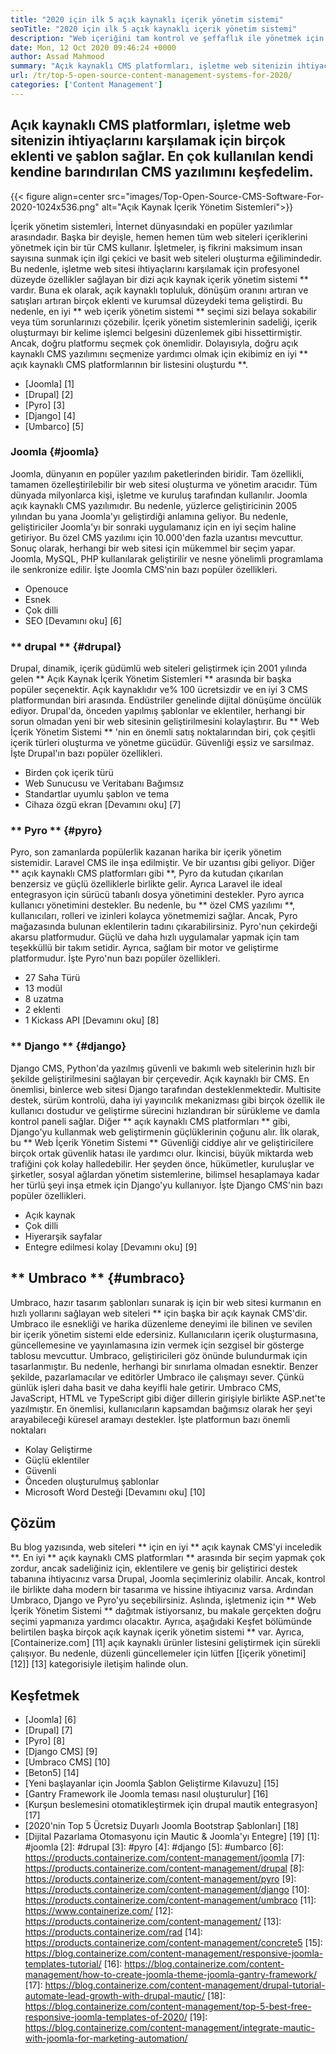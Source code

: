 ```yaml
---
title: "2020 için ilk 5 açık kaynaklı içerik yönetim sistemi" 
seoTitle: "2020 için ilk 5 açık kaynaklı içerik yönetim sistemi" 
description: "Web içeriğini tam kontrol ve şeffaflık ile yönetmek için kullanılan ilk 5 açık kaynaklı içerik yönetim sistemi hakkında bilgi edinmek için bu kılavuzu izleyin." 
date: Mon, 12 Oct 2020 09:46:24 +0000
author: Assad Mahmood
summary: "Açık kaynaklı CMS platformları, işletme web sitenizin ihtiyaçlarını karşılamak için birçok eklenti ve şablon sağlar. En çok kullanılan kendi kendine barındırılan CMS yazılımını keşfedelim." 
url: /tr/top-5-open-source-content-management-systems-for-2020/
categories: ['Content Management']
---
```


## Açık kaynaklı CMS platformları, işletme web sitenizin ihtiyaçlarını karşılamak için birçok eklenti ve şablon sağlar. En çok kullanılan kendi kendine barındırılan CMS yazılımını keşfedelim.

{{< figure align=center src="images/Top-Open-Source-CMS-Software-For-2020-1024x536.png" alt="Açık Kaynak İçerik Yönetim Sistemleri">}}

İçerik yönetim sistemleri, İnternet dünyasındaki en popüler yazılımlar arasındadır. Başka bir deyişle, hemen hemen tüm web siteleri içeriklerini yönetmek için bir tür CMS kullanır. İşletmeler, iş fikrini maksimum insan sayısına sunmak için ilgi çekici ve basit web siteleri oluşturma eğilimindedir. Bu nedenle, işletme web sitesi ihtiyaçlarını karşılamak için profesyonel düzeyde özellikler sağlayan bir dizi açık kaynak içerik yönetim sistemi ** vardır. Buna ek olarak, açık kaynaklı topluluk, dönüşüm oranını artıran ve satışları artıran birçok eklenti ve kurumsal düzeydeki tema geliştirdi. Bu nedenle, en iyi ** web içerik yönetim sistemi ** seçimi sizi belaya sokabilir veya tüm sorunlarınızı çözebilir.
İçerik yönetim sistemlerinin sadeliği, içerik oluşturmayı bir kelime işlemci belgesini düzenlemek gibi hissettirmiştir. Ancak, doğru platformu seçmek çok önemlidir. Dolayısıyla, doğru açık kaynaklı CMS yazılımını seçmenize yardımcı olmak için ekibimiz en iyi ** açık kaynaklı CMS platformlarının bir listesini oluşturdu **.
  * [Joomla] [1]
  * [Drupal] [2]
  * [Pyro] [3]
  * [Django] [4]
  * [Umbarco] [5]

### Joomla {#joomla}
Joomla, dünyanın en popüler yazılım paketlerinden biridir. Tam özellikli, tamamen özelleştirilebilir bir web sitesi oluşturma ve yönetim aracıdır. Tüm dünyada milyonlarca kişi, işletme ve kuruluş tarafından kullanılır.
Joomla açık kaynaklı CMS yazılımıdır. Bu nedenle, yüzlerce geliştiricinin 2005 yılından bu yana Joomla'yı geliştirdiği anlamına geliyor. Bu nedenle, geliştiriciler Joomla'yı bir sonraki uygulamanız için en iyi seçim haline getiriyor. Bu özel CMS yazılımı için 10.000'den fazla uzantısı mevcuttur. Sonuç olarak, herhangi bir web sitesi için mükemmel bir seçim yapar. Joomla, MySQL, PHP kullanılarak geliştirilir ve nesne yönelimli programlama ile senkronize edilir.
İşte Joomla CMS'nin bazı popüler özellikleri.
  * Openouce
  * Esnek
  * Çok dilli
  * SEO
    [Devamını oku] [6]

### ** drupal ** {#drupal}
Drupal, dinamik, içerik güdümlü web siteleri geliştirmek için 2001 yılında gelen ** Açık Kaynak İçerik Yönetim Sistemleri ** arasında bir başka popüler seçenektir. Açık kaynaklıdır ve% 100 ücretsizdir ve en iyi 3 CMS platformundan biri arasında. Endüstriler genelinde dijital dönüşüme öncülük ediyor.
Drupal'da, önceden yapılmış şablonlar ve eklentiler, herhangi bir sorun olmadan yeni bir web sitesinin geliştirilmesini kolaylaştırır. Bu ** Web İçerik Yönetim Sistemi ** 'nin en önemli satış noktalarından biri, çok çeşitli içerik türleri oluşturma ve yönetme gücüdür. Güvenliği eşsiz ve sarsılmaz.
İşte Drupal'ın bazı popüler özellikleri.
  * Birden çok içerik türü
  * Web Sunucusu ve Veritabanı Bağımsız
  * Standartlar uyumlu şablon ve tema
  * Cihaza özgü ekran
    [Devamını oku] [7]

### ** Pyro ** {#pyro}
Pyro, son zamanlarda popülerlik kazanan harika bir içerik yönetim sistemidir. Laravel CMS ile inşa edilmiştir. Ve bir uzantısı gibi geliyor. Diğer ** açık kaynaklı CMS platformları gibi **, Pyro da kutudan çıkarılan benzersiz ve güçlü özelliklerle birlikte gelir. Ayrıca Laravel ile ideal entegrasyon için sürücü tabanlı dosya yönetimini destekler.
Pyro ayrıca kullanıcı yönetimini destekler. Bu nedenle, bu ** özel CMS yazılımı **, kullanıcıları, rolleri ve izinleri kolayca yönetmemizi sağlar. Ancak, Pyro mağazasında bulunan eklentilerin tadını çıkarabilirsiniz.
Pyro'nun çekirdeği akarsu platformudur. Güçlü ve daha hızlı uygulamalar yapmak için tam teşekküllü bir takım setidir. Ayrıca, sağlam bir motor ve geliştirme platformudur.
İşte Pyro'nun bazı popüler özellikleri.
  * 27 Saha Türü
  * 13 modül
  * 8 uzatma
  * 2 eklenti
  * 1 Kickass API
    [Devamını oku] [8]

### ** Django ** {#django}
Django CMS, Python'da yazılmış güvenli ve bakımlı web sitelerinin hızlı bir şekilde geliştirilmesini sağlayan bir çerçevedir. Açık kaynaklı bir CMS. En önemlisi, binlerce web sitesi Django tarafından desteklenmektedir. Multisite destek, sürüm kontrolü, daha iyi yayıncılık mekanizması gibi birçok özellik ile kullanıcı dostudur ve geliştirme sürecini hızlandıran bir sürükleme ve damla kontrol paneli sağlar.
Diğer ** açık kaynaklı CMS platformları ** gibi, Django'yu kullanmak web geliştirmenin güçlüklerinin çoğunu alır. İlk olarak, bu ** Web İçerik Yönetim Sistemi ** Güvenliği ciddiye alır ve geliştiricilere birçok ortak güvenlik hatası ile yardımcı olur. İkincisi, büyük miktarda web trafiğini çok kolay halledebilir. Her şeyden önce, hükümetler, kuruluşlar ve şirketler, sosyal ağlardan yönetim sistemlerine, bilimsel hesaplamaya kadar her türlü şeyi inşa etmek için Django'yu kullanıyor.
İşte Django CMS'nin bazı popüler özellikleri.
  * Açık kaynak
  * Çok dilli
  * Hiyerarşik sayfalar
  * Entegre edilmesi kolay
    [Devamını oku] [9]

## ** Umbraco ** {#umbraco}
Umbraco, hazır tasarım şablonları sunarak iş için bir web sitesi kurmanın en hızlı yollarını sağlayan web siteleri ** için başka bir açık kaynak CMS'dir. Umbraco ile esnekliği ve harika düzenleme deneyimi ile bilinen ve sevilen bir içerik yönetim sistemi elde edersiniz. Kullanıcıların içerik oluşturmasına, güncellemesine ve yayınlamasına izin vermek için sezgisel bir gösterge tablosu mevcuttur.
Umbraco, geliştiricileri göz önünde bulundurmak için tasarlanmıştır. Bu nedenle, herhangi bir sınırlama olmadan esnektir. Benzer şekilde, pazarlamacılar ve editörler Umbraco ile çalışmayı sever. Çünkü günlük işleri daha basit ve daha keyifli hale getirir.
Umbraco CMS, JavaScript, HTML ve TypeScript gibi diğer dillerin girişiyle birlikte ASP.net'te yazılmıştır. En önemlisi, kullanıcıların kapsamdan bağımsız olarak her şeyi arayabileceği küresel aramayı destekler.
İşte platformun bazı önemli noktaları
  * Kolay Geliştirme
  * Güçlü eklentiler
  * Güvenli
  * Önceden oluşturulmuş şablonlar
  * Microsoft Word Desteği
    [Devamını oku] [10]

## Çözüm
Bu blog yazısında, web siteleri ** için en iyi ** açık kaynak CMS'yi inceledik **. En iyi ** açık kaynaklı CMS platformları ** arasında bir seçim yapmak çok zordur, ancak sadeliğiniz için, eklentilere ve geniş bir geliştirici destek tabanına ihtiyacınız varsa Drupal, Joomla seçimleriniz olabilir. Ancak, kontrol ile birlikte daha modern bir tasarıma ve hissine ihtiyacınız varsa. Ardından Umbraco, Django ve Pyro'yu seçebilirsiniz. Aslında, işletmeniz için ** Web İçerik Yönetim Sistemi ** dağıtmak istiyorsanız, bu makale gerçekten doğru seçimi yapmanıza yardımcı olacaktır. Ayrıca, aşağıdaki Keşfet bölümünde belirtilen başka birçok açık kaynak içerik yönetim sistemi ** var.
Ayrıca, [Containerize.com] [11] açık kaynaklı ürünler listesini geliştirmek için sürekli çalışıyor. Bu nedenle, düzenli güncellemeler için lütfen [[içerik yönetimi] [12]] [13] kategorisiyle iletişim halinde olun.

## Keşfetmek
  * [Joomla] [6]
  * [Drupal] [7]
  * [Pyro] [8]
  * [Django CMS] [9]
  * [Umbraco CMS] [10]
  * [Beton5] [14]
  * [Yeni başlayanlar için Joomla Şablon Geliştirme Kılavuzu] [15]
  * [Gantry Framework ile Joomla teması nasıl oluşturulur] [16]
  * [Kurşun beslemesini otomatikleştirmek için drupal mautik entegrasyon] [17]
  * [2020'nin Top 5 Ücretsiz Duyarlı Joomla Bootstrap Şablonları] [18]
  * [Dijital Pazarlama Otomasyonu için Mautic & Joomla'yı Entegre] [19]
[1]: #joomla
[2]: #drupal
[3]: #pyro
[4]: #django
[5]: #umbarco
[6]: https://products.containerize.com/content-management/joomla
[7]: https://products.containerize.com/content-management/drupal
[8]: https://products.containerize.com/content-management/pyro
[9]: https://products.containerize.com/content-management/django
[10]: https://products.containerize.com/content-management/umbraco
[11]: https://www.containerize.com/
[12]: https://products.containerize.com/content-management/
[13]: https://products.containerize.com/rad
[14]: https://products.containerize.com/content-management/concrete5
[15]: https://blog.containerize.com/content-management/responsive-joomla-templates-tutorial/
[16]: https://blog.containerize.com/content-management/how-to-create-joomla-theme-joomla-gantry-framework/
[17]: https://blog.containerize.com/content-management/drupal-tutorial-automate-lead-growth-with-drupal-mautic/
[18]: https://blog.containerize.com/content-management/top-5-best-free-responsive-joomla-templates-of-2020/
[19]: https://blog.containerize.com/content-management/integrate-mautic-with-joomla-for-marketing-automation/
